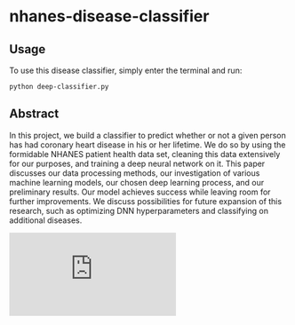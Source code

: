 # nhanes-disease-classifier

## Usage
To use this disease classifier, simply enter the terminal and run:
```
python deep-classifier.py
```

## Abstract
In this project, we build a classifier to predict whether or not a given person has had coronary heart disease in his or her lifetime. We do so by using the formidable NHANES patient health data set, cleaning this data extensively for our purposes, and training a deep neural network on it. This paper discusses our data processing methods, our investigation of various machine learning models, our chosen deep learning process, and our preliminary results. Our model achieves success while leaving room for further improvements. We discuss possibilities for future expansion of this research, such as optimizing DNN hyperparameters and classifying on additional diseases.


![Paper](https://raw.githubusercontent.com/ben-bay/NHANES-disease-predictor/master/predicting-cardiac-disease.pdf)
